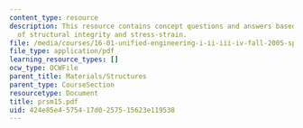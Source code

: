 ```yaml
---
content_type: resource
description: This resource contains concept questions and answers based on concept
  of structural integrity and stress-strain.
file: /media/courses/16-01-unified-engineering-i-ii-iii-iv-fall-2005-spring-2006/424e85e4575417d0257515623e119538_prsm15.pdf
file_type: application/pdf
learning_resource_types: []
ocw_type: OCWFile
parent_title: Materials/Structures
parent_type: CourseSection
resourcetype: Document
title: prsm15.pdf
uid: 424e85e4-5754-17d0-2575-15623e119538
---
```

